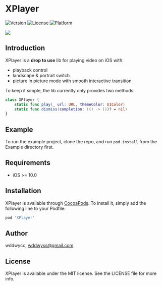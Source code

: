 # XPlayer

[![Version](https://img.shields.io/cocoapods/v/XPlayer.svg?style=flat)](https://cocoapods.org/pods/XPlayer)
[![License](https://img.shields.io/cocoapods/l/XPlayer.svg?style=flat)](https://cocoapods.org/pods/XPlayer)
[![Platform](https://img.shields.io/cocoapods/p/XPlayer.svg?style=flat)](https://cocoapods.org/pods/XPlayer)

![](https://storage.googleapis.com/duan/etc/69D3CB50-0CEF-4FA6-999F-926FB5A2C731/XPlayer_demo.gif
)

## Introduction

XPlayer is a **drop to use** lib for playing video on iOS with:

* playback control
* landscape & portrait switch
* picture in picture mode with smooth interactive transition


To keep it simple, the lib currently only provides two methods:

```swift
class XPlayer {
    static func play(_ url: URL, themeColor: UIColor)
    static func dismiss(completion: (() -> ())? = nil)
}
```

## Example

To run the example project, clone the repo, and run `pod install` from the Example directory first.

## Requirements

* iOS >= 10.0

## Installation

XPlayer is available through [CocoaPods](https://cocoapods.org). To install
it, simply add the following line to your Podfile:

```ruby
pod 'XPlayer'
```

## Author

wddwycc, wddwyss@gmail.com

## License

XPlayer is available under the MIT license. See the LICENSE file for more info.
